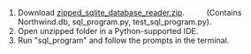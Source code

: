 1. Download [zipped_sqlite_database_reader.zip](zipped_sqlite_database_reader.zip). &emsp; &emsp; (Contains Northwind.db, sql_program.py, test_sql_program.py).
2. Open unzipped folder in a Python-supported IDE.
3. Run "sql_program" and follow the prompts in the terminal.
